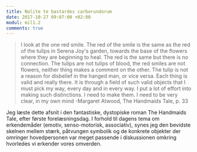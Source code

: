 ```yaml
---
title: Nolite te bastardes carborundorum
date: 2017-10-27 09:07:00 +02:00
modul: mil1.2
comments: true
---
```


> I look at the one red smile. The red of the smile is the same as the red of the tulips in Serena Joy's garden, towards the base of the flowers where they are beginning to heal. The red is the same but there is no connection. The tulips are not tulips of blood, the red smiles are not flowers, neither thing makes a comment on the other. The tulip is not a reason for disbelief in the hanged man, or vice versa. Each thing is valid and really there. It is through a field of such valid objects that I must pick my way, every day and in every way. I put a lot of effort into making such distinctions. I need to make them. I need to be very clear, in my own mind
> -Margaret Atwood, The Handmaids Tale, p. 33

Jeg læste dette afsnit i den fantastiske, dystopiske roman The Handmaids Tale, efter første forelæsningsdag. I forhold til dagens tema om erkendemåder (emotiv, senso-motorisk, associativ), synes jeg den bevidste skelnen mellem stærk, påtvungen symbolik og  de konkrete objekter der omringer hovedpersonen var meget passende i diskussionen omkring hvorledes vi erkender vores omverden.